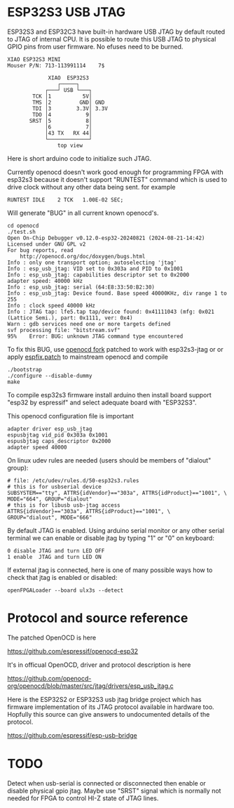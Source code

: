 # ESP32S3 USB JTAG

ESP32S3 and ESP32C3 have built-in hardware USB JTAG
by default routed to JTAG of internal CPU. It is
possible to route this USB JTAG to physical GPIO pins
from user firmware. No efuses need to be burned.

    XIAO ESP32S3 MINI
    Mouser P/N: 713-113991114    7$

                 XIAO  ESP32S3
                    ┌─────┐
                ┌───┘ USB └───┐
            TCK │1          5V│
            TMS │2         GND│ GND
            TDI │3        3.3V│ 3.3V
            TDO │4           9│
           SRST │5           8│
                │6           7│
                │43 TX   RX 44│
                └─────────────┘
                    top view  


Here is short arduino code to initialize such JTAG.

Currently openocd doesn't work good enough for programming
FPGA with esp32s3 because it doesn't support "RUNTEST" command
which is used to drive clock without any other data being sent.
for example

    RUNTEST IDLE    2 TCK   1.00E-02 SEC; 

Will generate "BUG" in all current known openocd's.

    cd openocd
    ./test.sh
    Open On-Chip Debugger v0.12.0-esp32-20240821 (2024-08-21-14:42)
    Licensed under GNU GPL v2
    For bug reports, read
    	http://openocd.org/doc/doxygen/bugs.html
    Info : only one transport option; autoselecting 'jtag'
    Info : esp_usb_jtag: VID set to 0x303a and PID to 0x1001
    Info : esp_usb_jtag: capabilities descriptor set to 0x2000
    adapter speed: 40000 kHz
    Info : esp_usb_jtag: serial (64:E8:33:50:B2:30)
    Info : esp_usb_jtag: Device found. Base speed 40000KHz, div range 1 to 255
    Info : clock speed 40000 kHz
    Info : JTAG tap: lfe5.tap tap/device found: 0x41111043 (mfg: 0x021 (Lattice Semi.), part: 0x1111, ver: 0x4)
    Warn : gdb services need one or more targets defined
    svf processing file: "bitstream.svf"
    95%    Error: BUG: unknown JTAG command type encountered

To fix this BUG, use [openocd fork](https://github.com/emard/openocd)
patched to work with esp32s3-jtag or or apply
[espfix.patch](openocd/espfix.patch) to mainstream openocd
and compile

    ./bootstrap
    ./configure --disable-dummy
    make

To compile esp32s3 firmware install arduino
then install board support "esp32 by espressif"
and select adequate board with "ESP32S3".

This openocd configuration file is important

    adapter driver esp_usb_jtag
    espusbjtag vid_pid 0x303a 0x1001
    espusbjtag caps_descriptor 0x2000
    adapter speed 40000

On linux udev rules are needed (users should be members of "dialout" group):

    # file: /etc/udev/rules.d/50-esp32s3.rules
    # this is for usbserial device
    SUBSYSTEM=="tty", ATTRS{idVendor}=="303a", ATTRS{idProduct}=="1001", \
    MODE="664", GROUP="dialout"
    # this is for libusb usb-jtag access
    ATTRS{idVendor}=="303a", ATTRS{idProduct}=="1001", \
    GROUP="dialout", MODE="666"

By default JTAG is enabled.
Using arduino serial monitor or any other serial terminal
we can enable or disable jtag by typing "1" or "0" on keyboard:

    0 disable JTAG and turn LED OFF
    1 enable  JTAG and turn LED ON

If external jtag is connected, here is one of many possible
ways how to check that jtag is enabled or disabled:

    openFPGALoader --board ulx3s --detect

# Protocol and source reference

The patched OpenOCD is here

https://github.com/espressif/openocd-esp32

It's in officual OpenOCD, driver and protocol description is here

https://github.com/openocd-org/openocd/blob/master/src/jtag/drivers/esp_usb_jtag.c

Here is the ESP32S2 or ESP32S3 usb jtag bridge project
which has firmware implementation of its JTAG protocol
available in hardware too. Hopfully this source can give
answers to undocumented details of the protocol.

https://github.com/espressif/esp-usb-bridge

# TODO

Detect when usb-serial is connected or disconnected
then enable or disable physical gpio jtag.
Maybe use "SRST" signal which is normally not
needed for FPGA to control HI-Z state of JTAG lines.
